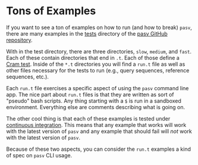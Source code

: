 # Tons of Examples

If you want to see a ton of examples on how to run (and how to break) `pasv`, there are many examples in the [tests](./todo.md) directory of the [pasv GitHub repository](./todo.md).

With in the test directory, there are three directories, `slow`, `medium`, and `fast`.  Each of these contain directories that end in `.t`.  Each of those define a [Cram test](./todo.md).  Inside of the `*.t` directories you will find a `run.t` file as well as other files necessary for the tests to run (e.g., query sequences, reference sequences, etc.).

Each `run.t` file exercises a specific aspect of using the `pasv` command line app.  The nice part about `run.t` files is that they are written as sort of "pseudo" bash scripts.  Any thing starting with a `$` is run in a sandboxed environment.  Everything else are comments describing what is going on.

The other cool thing is that each of these examples is tested under [continuous integration](./todo.md).  This means that any example that works will work with the latest version of `pasv` and any example that should fail will *not* work with the latest version of `pasv`.  

Because of these two aspects, you can consider the `run.t` examples a kind of spec on `pasv` CLI usage.
